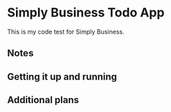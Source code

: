 # Simply Business Todo App

This is my code test for Simply Business.

## Notes

## Getting it up and running

## Additional plans
